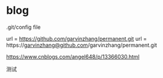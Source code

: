 # blog

.git/config file

url = https://github.com/garvinzhang/permanent.git 
url = https://garvinzhang@github.com/garvinzhang/permanent.git 

https://www.cnblogs.com/angel648/p/13366030.html


测试
